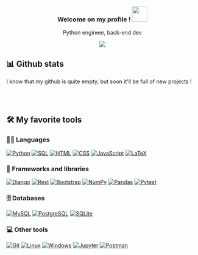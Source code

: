 <!-- Header section -->
<h3 align="center">
Welcome on my profile ! <img src="https://media.giphy.com/media/JvxG1YZ5BcSy1GU0DN/giphy.gif" width="40">
</h3>

<!-- Animated svg typing-->
<p align="center">
  Python engineer, back-end dev
</p>

<!-- Social Icons -->

<p align="center">
<!--   <a href="https://www.linkedin.com/in/kim-charles-rimbault/">
    <img src="https://img.shields.io/badge/LinkedIn-0077B5?style=for-the-badge&logo=linkedin&logoColor=white"/>
  </a> -->
  <a href="mailto:kimcharles.rimbault@protonmail.com">
    <img src="https://img.shields.io/badge/ProtonMail-8B89CC?style=for-the-badge&logo=protonmail&logoColor=white">
  </a>
</p>


<!-- Github streak 
<p align="center">
<img src="https://streak-stats.demolab.com?user=lenrenko&theme=dark&hide_border=true&date_format=j%20M%5B%20Y%5D&currStreakNum=DD5015&ring=DD5015&fire=DD5015&sideLabels=DD5015&dates=DD6F6F)](https://git.io/streak-stats">
</p>
-->


## 📊 Github stats

<!-- Stats -->
I know that my github is quite empty, but soon it'll be full of new projects !  
<br/>
  <!--
  <a href="https://github.com/anuraghazra/github-readme-stats"><img alt="LenRenko''s Top Languages" src="https://github-readme-stats.vercel.app/api/top-langs/?username=LenRenko&langs_count=8&layout=compact&theme=react&hide_border=true&bg_color=1F222E&title_color=F85D7F&icon_color=F8D866&hide=Jupyter%20Notebook" height="192px"/></a>
-->
<br/>
<!--
<b>Note:</b> Top languages is only a metric of the languages my public code consists of and doesn't reflect experience or skill level.
-->


## 🛠️ My favorite tools
### 👨‍💻 Languages
<!-- Tools -->
  <a href="https://github.com/search?q=user%3ADenverCoder1+language%3Apython"><img alt="Python" src="https://img.shields.io/badge/Python-14354C.svg?logo=python&logoColor=white"></a>
  <a href="https://github.com/search?q=user%3ADenverCoder1+language%3Asql"><img alt="SQL" src="https://custom-icon-badges.demolab.com/badge/SQL-025E8C.svg?logo=database&logoColor=white"></a>
  <a href="https://github.com/search?q=user%3ADenverCoder1+language%3Ahtml"><img alt="HTML" src="https://img.shields.io/badge/HTML-E34F26.svg?logo=html5&logoColor=white"></a>
  <a href="https://github.com/search?q=user%3ADenverCoder1+language%3Acss"><img alt="CSS" src="https://img.shields.io/badge/CSS-1572B6.svg?logo=css3&logoColor=white"></a>
  <a href="https://github.com/search?q=user%3ADenverCoder1+language%3Ajavascript"><img alt="JavaScript" src="https://img.shields.io/badge/JavaScript-F7DF1E.svg?logo=javascript&logoColor=black"></a>
  <a href="https://github.com/search?q=user%3ADenverCoder1+language%3Atex"><img alt="LaTeX" src="https://img.shields.io/badge/LaTeX-008080.svg?logo=LaTeX&logoColor=white"></a>
 
 ### 🧰 Frameworks and libraries
 <a href="#"><img alt="Django" src="https://img.shields.io/badge/-Django-092E20.svg?logo=django&logoColor=white"></a>
 <a href="#"><img alt="Rest" src="https://img.shields.io/badge/DRF-276DC3.svg?logo=django&logoColor=white"></a>
 <a href="#"><img alt="Bootstrap" src="https://img.shields.io/badge/Bootstrap-7952B3.svg?logo=bootstrap&logoColor=white"></a>
 <a href="#"><img alt="NumPy" src="https://img.shields.io/badge/Numpy-013243.svg?logo=numpy&logoColor=white"></a>
 <a href="#"><img alt="Pandas" src="https://img.shields.io/badge/Pandas-150458.svg?logo=pandas&logoColor=white"></a>
 <a href="#"><img alt="Pytest" src="https://img.shields.io/badge/Pytest-0A9EDC.svg?logo=pytest&logoColor=white"></a>
 
### 🗄️ Databases
  <a href="#"><img alt="MySQL" src="https://img.shields.io/badge/MySQL-00f.svg?logo=mysql&logoColor=white"></a>
  <a href="#"><img alt="PostgreSQL" src ="https://img.shields.io/badge/PostgreSQL-316192.svg?logo=postgresql&logoColor=white"></a>
  <a href="#"><img alt="SQLite" src ="https://img.shields.io/badge/SQLite-07405e.svg?logo=sqlite&logoColor=white"></a>
 
### 💻 Other tools
  <a href="#"><img alt="Git" src="https://img.shields.io/badge/Git-F05033.svg?logo=git&logoColor=white"></a>
  <a href="#"><img alt="Linux" src="https://img.shields.io/badge/Linux-FFEA00?logo=linux&logoColor=black"></a>
  <a href="#"><img alt="Windows" src="https://img.shields.io/badge/Windows-00C8FF?logo=windows&logoColor=white"></a>
  <a href="#"><img alt="Jupyter" src="https://img.shields.io/badge/Jupyter-F37626.svg?logo=Jupyter&logoColor=white"></a>
  <a href="#"><img alt="Postman" src="https://img.shields.io/badge/Postman-FF6C37?logo=postman&logoColor=white"></a>
